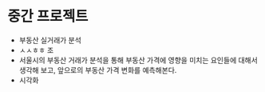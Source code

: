 # 중간 프로젝트
- 부동산 실거래가 분석
- ㅅㅅㅎㅎ 조
- 서울시의 부동산 거래가 분석을 통해 부동산 가격에 영향을 미치는 요인들에 대해서 생각해 보고, 앞으로의 부동산 가격 변화를 예측해본다.
- 시각화
